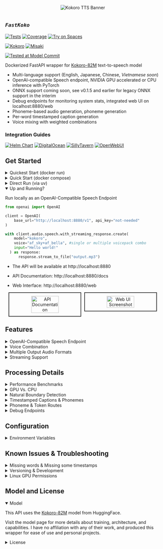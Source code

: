 <p align="center">
  <img src="githubbanner.png" alt="Kokoro TTS Banner">
</p>

# <sub><sub>_`FastKoko`_ </sub></sub>
[![Tests](https://img.shields.io/badge/tests-69-darkgreen)]()
[![Coverage](https://img.shields.io/badge/coverage-54%25-tan)]()
[![Try on Spaces](https://img.shields.io/badge/%F0%9F%A4%97%20Try%20on-Spaces-blue)](https://huggingface.co/spaces/Remsky/Kokoro-TTS-Zero)

[![Kokoro](https://img.shields.io/badge/kokoro-0.9.2-BB5420)](https://github.com/hexgrad/kokoro)
[![Misaki](https://img.shields.io/badge/misaki-0.9.3-B8860B)](https://github.com/hexgrad/misaki)

[![Tested at Model Commit](https://img.shields.io/badge/last--tested--model--commit-1.0::9901c2b-blue)](https://huggingface.co/hexgrad/Kokoro-82M/commit/9901c2b79161b6e898b7ea857ae5298f47b8b0d6)

Dockerized FastAPI wrapper for [Kokoro-82M](https://huggingface.co/hexgrad/Kokoro-82M) text-to-speech model
- Multi-language support (English, Japanese, Chinese, _Vietnamese soon_)
- OpenAI-compatible Speech endpoint, NVIDIA GPU accelerated or CPU inference with PyTorch 
- ONNX support coming soon, see v0.1.5 and earlier for legacy ONNX support in the interim
- Debug endpoints for monitoring system stats, integrated web UI on localhost:8880/web
- Phoneme-based audio generation, phoneme generation
- Per-word timestamped caption generation
- Voice mixing with weighted combinations

### Integration Guides
 [![Helm Chart](https://img.shields.io/badge/Helm%20Chart-black?style=flat&logo=helm&logoColor=white)](https://github.com/remsky/Kokoro-FastAPI/wiki/Setup-Kubernetes) [![DigitalOcean](https://img.shields.io/badge/DigitalOcean-black?style=flat&logo=digitalocean&logoColor=white)](https://github.com/remsky/Kokoro-FastAPI/wiki/Integrations-DigitalOcean) [![SillyTavern](https://img.shields.io/badge/SillyTavern-black?style=flat&color=red)](https://github.com/remsky/Kokoro-FastAPI/wiki/Integrations-SillyTavern)
[![OpenWebUI](https://img.shields.io/badge/OpenWebUI-black?style=flat&color=white)](https://github.com/remsky/Kokoro-FastAPI/wiki/Integrations-OpenWebUi)
## Get Started

<details>
<summary>Quickest Start (docker run)</summary>


Pre built images are available to run, with arm/multi-arch support, and baked in models
Refer to the core/config.py file for a full list of variables which can be managed via the environment

```bash
# the `latest` tag can be used, though it may have some unexpected bonus features which impact stability.
 Named versions should be pinned for your regular usage.
 Feedback/testing is always welcome

docker run -p 8880:8880 ghcr.io/remsky/kokoro-fastapi-cpu:latest # CPU, or:
docker run --gpus all -p 8880:8880 ghcr.io/remsky/kokoro-fastapi-gpu:latest  #NVIDIA GPU
```


</details>

<details>

<summary>Quick Start (docker compose) </summary>

1. Install prerequisites, and start the service using Docker Compose (Full setup including UI):
   - Install [Docker](https://www.docker.com/products/docker-desktop/)
   - Clone the repository:
        ```bash
        git clone https://github.com/remsky/Kokoro-FastAPI.git
        cd Kokoro-FastAPI

        cd docker/gpu  # For GPU support
        # or cd docker/cpu  # For CPU support
        docker compose up --build

        # *Note for Apple Silicon (M1/M2) users:
        # The current GPU build relies on CUDA, which is not supported on Apple Silicon.  
        # If you are on an M1/M2/M3 Mac, please use the `docker/cpu` setup.  
        # MPS (Apple's GPU acceleration) support is planned but not yet available.

        # Models will auto-download, but if needed you can manually download:
        python docker/scripts/download_model.py --output api/src/models/v1_0

        # Or run directly via UV:
        ./start-gpu.sh  # For GPU support
        ./start-cpu.sh  # For CPU support
        ```
</details>
<details>
<summary>Direct Run (via uv) </summary>

1. Install prerequisites ():
   - Install [astral-uv](https://docs.astral.sh/uv/)
   - Install [espeak-ng](https://github.com/espeak-ng/espeak-ng) in your system if you want it available as a fallback for unknown words/sounds. The upstream libraries may attempt to handle this, but results have varied.
   - Clone the repository:
        ```bash
        git clone https://github.com/remsky/Kokoro-FastAPI.git
        cd Kokoro-FastAPI
        ```
        
        Run the [model download script](https://github.com/remsky/Kokoro-FastAPI/blob/master/docker/scripts/download_model.py) if you haven't already
     
        Start directly via UV (with hot-reload)
        
        Linux and macOS
        ```bash
        ./start-cpu.sh OR
        ./start-gpu.sh 
        ```

        Windows
        ```powershell
        .\start-cpu.ps1 OR
        .\start-gpu.ps1 
        ```

</details>

<details open>
<summary> Up and Running? </summary>


Run locally as an OpenAI-Compatible Speech Endpoint
    
```python
from openai import OpenAI

client = OpenAI(
    base_url="http://localhost:8880/v1", api_key="not-needed"
)

with client.audio.speech.with_streaming_response.create(
    model="kokoro",
    voice="af_sky+af_bella", #single or multiple voicepack combo
    input="Hello world!"
  ) as response:
      response.stream_to_file("output.mp3")
```
  
- The API will be available at http://localhost:8880
- API Documentation: http://localhost:8880/docs

- Web Interface: http://localhost:8880/web

<div align="center" style="display: flex; justify-content: center; gap: 10px;">
  <img src="assets/docs-screenshot.png" width="42%" alt="API Documentation" style="border: 2px solid #333; padding: 10px;">
  <img src="assets/webui-screenshot.png" width="42%" alt="Web UI Screenshot" style="border: 2px solid #333; padding: 10px;">
</div>

</details>

## Features 

<details>
<summary>OpenAI-Compatible Speech Endpoint</summary>

```python
# Using OpenAI's Python library
from openai import OpenAI
client = OpenAI(base_url="http://localhost:8880/v1", api_key="not-needed")
response = client.audio.speech.create(
    model="kokoro",  
    voice="af_bella+af_sky", # see /api/src/core/openai_mappings.json to customize
    input="Hello world!",
    response_format="mp3"
)

response.stream_to_file("output.mp3")
```
Or Via Requests:
```python
import requests


response = requests.get("http://localhost:8880/v1/audio/voices")
voices = response.json()["voices"]

# Generate audio
response = requests.post(
    "http://localhost:8880/v1/audio/speech",
    json={
        "model": "kokoro",  
        "input": "Hello world!",
        "voice": "af_bella",
        "response_format": "mp3",  # Supported: mp3, wav, opus, flac
        "speed": 1.0
    }
)

# Save audio
with open("output.mp3", "wb") as f:
    f.write(response.content)
```

Quick tests (run from another terminal):
```bash
python examples/assorted_checks/test_openai/test_openai_tts.py # Test OpenAI Compatibility
python examples/assorted_checks/test_voices/test_all_voices.py # Test all available voices
```
</details>

<details>
<summary>Voice Combination</summary>

- Weighted voice combinations using ratios (e.g., "af_bella(2)+af_heart(1)" for 67%/33% mix)
- Ratios are automatically normalized to sum to 100%
- Available through any endpoint by adding weights in parentheses
- Saves generated voicepacks for future use

Combine voices and generate audio:
```python
import requests
response = requests.get("http://localhost:8880/v1/audio/voices")
voices = response.json()["voices"]

# Example 1: Simple voice combination (50%/50% mix)
response = requests.post(
    "http://localhost:8880/v1/audio/speech",
    json={
        "input": "Hello world!",
        "voice": "af_bella+af_sky",  # Equal weights
        "response_format": "mp3"
    }
)

# Example 2: Weighted voice combination (67%/33% mix)
response = requests.post(
    "http://localhost:8880/v1/audio/speech",
    json={
        "input": "Hello world!",
        "voice": "af_bella(2)+af_sky(1)",  # 2:1 ratio = 67%/33%
        "response_format": "mp3"
    }
)

# Example 3: Download combined voice as .pt file
response = requests.post(
    "http://localhost:8880/v1/audio/voices/combine",
    json="af_bella(2)+af_sky(1)"  # 2:1 ratio = 67%/33%
)

# Save the .pt file
with open("combined_voice.pt", "wb") as f:
    f.write(response.content)

# Use the downloaded voice file
response = requests.post(
    "http://localhost:8880/v1/audio/speech",
    json={
        "input": "Hello world!",
        "voice": "combined_voice",  # Use the saved voice file
        "response_format": "mp3"
    }
)

```
<p align="center">
  <img src="assets/voice_analysis.png" width="80%" alt="Voice Analysis Comparison" style="border: 2px solid #333; padding: 10px;">
</p>
</details>

<details>
<summary>Multiple Output Audio Formats</summary>

- mp3
- wav
- opus 
- flac
- m4a
- pcm

<p align="center">
<img src="assets/format_comparison.png" width="80%" alt="Audio Format Comparison" style="border: 2px solid #333; padding: 10px;">
</p>

</details>

<details>
<summary>Streaming Support</summary>

```python
# OpenAI-compatible streaming
from openai import OpenAI
client = OpenAI(
    base_url="http://localhost:8880/v1", api_key="not-needed")

# Stream to file
with client.audio.speech.with_streaming_response.create(
    model="kokoro",
    voice="af_bella",
    input="Hello world!"
) as response:
    response.stream_to_file("output.mp3")

# Stream to speakers (requires PyAudio)
import pyaudio
player = pyaudio.PyAudio().open(
    format=pyaudio.paInt16, 
    channels=1, 
    rate=24000, 
    output=True
)

with client.audio.speech.with_streaming_response.create(
    model="kokoro",
    voice="af_bella",
    response_format="pcm",
    input="Hello world!"
) as response:
    for chunk in response.iter_bytes(chunk_size=1024):
        player.write(chunk)
```

Or via requests:
```python
import requests

response = requests.post(
    "http://localhost:8880/v1/audio/speech",
    json={
        "input": "Hello world!",
        "voice": "af_bella",
        "response_format": "pcm"
    },
    stream=True
)

for chunk in response.iter_content(chunk_size=1024):
    if chunk:
        # Process streaming chunks
        pass
```

<p align="center">
  <img src="assets/gpu_first_token_timeline_openai.png" width="45%" alt="GPU First Token Timeline" style="border: 2px solid #333; padding: 10px; margin-right: 1%;">
  <img src="assets/cpu_first_token_timeline_stream_openai.png" width="45%" alt="CPU First Token Timeline" style="border: 2px solid #333; padding: 10px;">
</p>

Key Streaming Metrics:
- First token latency @ chunksize
    - ~300ms  (GPU) @ 400 
    - ~3500ms (CPU) @ 200 (older i7)
    - ~<1s    (CPU) @ 200 (M3 Pro)
- Adjustable chunking settings for real-time playback 

*Note: Artifacts in intonation can increase with smaller chunks*
</details>

## Processing Details
<details>
<summary>Performance Benchmarks</summary>

Benchmarking was performed on generation via the local API using text lengths up to feature-length books (~1.5 hours output), measuring processing time and realtime factor. Tests were run on: 
- Windows 11 Home w/ WSL2 
- NVIDIA 4060Ti 16gb GPU @ CUDA 12.1
- 11th Gen i7-11700 @ 2.5GHz
- 64gb RAM
- WAV native output
- H.G. Wells - The Time Machine (full text)

<p align="center">
  <img src="assets/gpu_processing_time.png" width="45%" alt="Processing Time" style="border: 2px solid #333; padding: 10px; margin-right: 1%;">
  <img src="assets/gpu_realtime_factor.png" width="45%" alt="Realtime Factor" style="border: 2px solid #333; padding: 10px;">
</p>

Key Performance Metrics:
- Realtime Speed: Ranges between 35x-100x (generation time to output audio length)
- Average Processing Rate: 137.67 tokens/second (cl100k_base)
</details>
<details>
<summary>GPU Vs. CPU</summary>

```bash
# GPU: Requires NVIDIA GPU with CUDA 12.8 support (~35x-100x realtime speed)
cd docker/gpu
docker compose up --build

# CPU: PyTorch CPU inference
cd docker/cpu
docker compose up --build

```
*Note: Overall speed may have reduced somewhat with the structural changes to accommodate streaming. Looking into it* 
</details>

<details>
<summary>Natural Boundary Detection</summary>

- Automatically splits and stitches at sentence boundaries 
- Helps to reduce artifacts and allow long form processing as the base model is only currently configured for approximately 30s output

The model is capable of processing up to a 510 phonemized token chunk at a time, however, this can often lead to 'rushed' speech or other artifacts. An additional layer of chunking is applied in the server, that creates flexible chunks with a `TARGET_MIN_TOKENS` , `TARGET_MAX_TOKENS`, and `ABSOLUTE_MAX_TOKENS` which are configurable via environment variables, and set to 175, 250, 450 by default

</details>

<details>
<summary>Timestamped Captions & Phonemes</summary>

Generate audio with word-level timestamps without streaming:
```python
import requests
import base64
import json

response = requests.post(
    "http://localhost:8880/dev/captioned_speech",
    json={
        "model": "kokoro",
        "input": "Hello world!",
        "voice": "af_bella",
        "speed": 1.0,
        "response_format": "mp3",
        "stream": False,
    },
    stream=False
)

with open("output.mp3","wb") as f:

    audio_json=json.loads(response.content)
    
    # Decode base 64 stream to bytes
    chunk_audio=base64.b64decode(audio_json["audio"].encode("utf-8"))
    
    # Process streaming chunks
    f.write(chunk_audio)
    
    # Print word level timestamps
    print(audio_json["timestamps"])
```

Generate audio with word-level timestamps with streaming:
```python
import requests
import base64
import json

response = requests.post(
    "http://localhost:8880/dev/captioned_speech",
    json={
        "model": "kokoro",
        "input": "Hello world!",
        "voice": "af_bella",
        "speed": 1.0,
        "response_format": "mp3",
        "stream": True,
    },
    stream=True
)

f=open("output.mp3","wb")
for chunk in response.iter_lines(decode_unicode=True):
    if chunk:
        chunk_json=json.loads(chunk)
        
        # Decode base 64 stream to bytes
        chunk_audio=base64.b64decode(chunk_json["audio"].encode("utf-8"))
        
        # Process streaming chunks
        f.write(chunk_audio)
        
        # Print word level timestamps
        print(chunk_json["timestamps"])
```
</details>

<details>
<summary>Phoneme & Token Routes</summary>

Convert text to phonemes and/or generate audio directly from phonemes:
```python
import requests

def get_phonemes(text: str, language: str = "a"):
    """Get phonemes and tokens for input text"""
    response = requests.post(
        "http://localhost:8880/dev/phonemize",
        json={"text": text, "language": language}  # "a" for American English
    )
    response.raise_for_status()
    result = response.json()
    return result["phonemes"], result["tokens"]

def generate_audio_from_phonemes(phonemes: str, voice: str = "af_bella"):
    """Generate audio from phonemes"""
    response = requests.post(
        "http://localhost:8880/dev/generate_from_phonemes",
        json={"phonemes": phonemes, "voice": voice},
        headers={"Accept": "audio/wav"}
    )
    if response.status_code != 200:
        print(f"Error: {response.text}")
        return None
    return response.content

# Example usage
text = "Hello world!"
try:
    # Convert text to phonemes
    phonemes, tokens = get_phonemes(text)
    print(f"Phonemes: {phonemes}")  # e.g. ðɪs ɪz ˈoʊnli ɐ tˈɛst
    print(f"Tokens: {tokens}")      # Token IDs including start/end tokens

    # Generate and save audio
    if audio_bytes := generate_audio_from_phonemes(phonemes):
        with open("speech.wav", "wb") as f:
            f.write(audio_bytes)
        print(f"Generated {len(audio_bytes)} bytes of audio")
except Exception as e:
    print(f"Error: {e}")
```

See `examples/phoneme_examples/generate_phonemes.py` for a sample script.
</details>

<details>
<summary>Debug Endpoints</summary>

Monitor system state and resource usage with these endpoints:

- `/debug/threads` - Get thread information and stack traces
- `/debug/storage` - Monitor temp file and output directory usage
- `/debug/system` - Get system information (CPU, memory, GPU)
- `/debug/session_pools` - View ONNX session and CUDA stream status

Useful for debugging resource exhaustion or performance issues.
</details>

## Configuration

<details>
<summary>Environment Variables</summary>

The API can be configured using environment variables. Create a `.env` file in your project root or set these variables in your environment:

### Security Settings

```env
# Hide the server header from HTTP responses (default: true)
HIDE_SERVER_HEADER=true

# Optional Bearer token for API authentication
# If set, all API requests must include "Authorization: Bearer <token>" header
# Leave empty or unset to disable authentication (default: disabled)
API_BEARER_TOKEN=your-secret-token-here
```

**When to use authentication:**
- Production deployments
- Public-facing APIs
- Multi-tenant environments

### API Documentation

```env
# Enable OpenAPI documentation endpoints (/docs, /redoc, /openapi.json)
# Set to false to disable API documentation (default: true)
ENABLE_OPENAPI_DOCS=true
```

**Affects:**
- `/docs` - Swagger UI
- `/redoc` - ReDoc documentation
- `/openapi.json` - OpenAPI schema

**When to disable:**
- Production environments where you don't want to expose API structure
- Internal APIs that don't need public documentation
- Security-focused deployments

### URL Configuration

```env
# Optional URL prefix for all API routes (e.g., "/api" or "/v2")
# Leave empty for no prefix (default: empty)
API_URL_PREFIX=

# Base URL for generating full download links (e.g., "http://localhost:8880" or "https://yourdomain.com")
# If not set, will be constructed from HOST and PORT (default: http://localhost:8880)
SERVER_BASE_URL=
```

**Use cases:**
- API versioning (e.g., `/api/v1` or `/api/v2`)
- Reverse proxy setups
- Custom domain configurations
- Multi-tenant deployments

### Web Player

```env
# Enable the web-based TTS player interface (default: true)
ENABLE_WEB_PLAYER=true
```

**When to disable:**
- API-only deployments
- When you have a separate frontend
- Reduce attack surface in production

### Common Configuration Examples

**Development:**
```env
ENABLE_OPENAPI_DOCS=true
ENABLE_WEB_PLAYER=true
API_BEARER_TOKEN=
HIDE_SERVER_HEADER=true
```

**Production (Locked Down):**
```env
ENABLE_OPENAPI_DOCS=false
ENABLE_WEB_PLAYER=false
API_BEARER_TOKEN=your-secret-token
HIDE_SERVER_HEADER=true
```

**Production (Public API with Docs):**
```env
ENABLE_OPENAPI_DOCS=true
ENABLE_WEB_PLAYER=false
API_BEARER_TOKEN=your-secret-token
HIDE_SERVER_HEADER=true
```

### API Responses for Disabled Features

When features are disabled, the API returns clear error messages:

**OpenAPI Docs Disabled:**
```bash
$ curl http://localhost:8880/docs
{
    "error": "not_found",
    "message": "API documentation is disabled",
    "type": "feature_disabled"
}
```

**Web Player Disabled:**
```bash
$ curl http://localhost:8880/web/
{
    "error": "not_found",
    "message": "Web player is disabled",
    "type": "feature_disabled"
}
```

### Additional Configuration

#### Redis-Based Temp File Management (Optional)

For production deployments or distributed systems, you can use Redis to manage temporary audio files with automatic TTL-based cleanup:

```bash
# Redis connection (leave empty to use filesystem-based cleanup)
REDIS_HOST=localhost
REDIS_PORT=6379

# Optional: Redis ACL authentication
# REDIS_USERNAME=default
# REDIS_PASSWORD=your-redis-password

# Temp file TTL (time to live) - files expire after this duration
TEMP_FILE_TTL_SECONDS=3600  # 1 hour default

# How often Redis checks for expired files
TEMP_REDIS_CLEANUP_INTERVAL_SECONDS=60  # 1 minute default

# Max files to cleanup per batch
TEMP_CLEANER_BATCH_SIZE=100

# Enable filesystem cleanup as fallback (disable when using Redis)
ENABLE_TEMP_FILE_SYSTEM=false
```

**Benefits of Redis-based cleanup:**
- Distributed: Works across multiple app instances
- Reliable: Atomic cleanup operations prevent race conditions
- Efficient: TTL-based expiration, no filesystem scans needed
- Fallback: Automatically uses filesystem cleanup if Redis unavailable

**How it works:**
1. When audio files are created, they're registered in Redis with an expiry timestamp
2. Background task periodically checks for expired files and deletes them
3. When downloads start, files are removed from Redis tracking
4. If Redis is not configured, falls back to filesystem-based cleanup

For a complete list of environment variables, see the `.env.example` file or `api/src/core/config.py`.

</details>

## Known Issues & Troubleshooting

<details>
<summary>Missing words & Missing some timestamps</summary>

The api will automaticly do text normalization on input text which may incorrectly remove or change some phrases. This can be disabled by adding `"normalization_options":{"normalize": false}` to your request json:
```python
import requests

response = requests.post(
    "http://localhost:8880/v1/audio/speech",
    json={
        "input": "Hello world!",
        "voice": "af_heart",
        "response_format": "pcm",
        "normalization_options":
        {
            "normalize": False
        }
    },
    stream=True
)

for chunk in response.iter_content(chunk_size=1024):
    if chunk:
        # Process streaming chunks
        pass
```
  
</details>

<details>
<summary>Versioning & Development</summary>

**Branching Strategy:**
*   **`release` branch:** Contains the latest stable build, recommended for production use. Docker images tagged with specific versions (e.g., `v0.3.0`) are built from this branch.
*   **`master` branch:** Used for active development. It may contain experimental features, ongoing changes, or fixes not yet in a stable release. Use this branch if you want the absolute latest code, but be aware it might be less stable. The `latest` Docker tag often points to builds from this branch.

Note: This is a *development* focused project at its core. 

If you run into trouble, you may have to roll back a version on the release tags if something comes up, or build up from source and/or troubleshoot + submit a PR.

Free and open source is a community effort, and there's only really so many hours in a day. If you'd like to support the work, feel free to open a PR, buy me a coffee, or report any bugs/features/etc you find during use.

  <a href="https://www.buymeacoffee.com/remsky" target="_blank">
    <img 
      src="https://cdn.buymeacoffee.com/buttons/v2/default-violet.png" 
      alt="Buy Me A Coffee" 
      style="height: 30px !important;width: 110px !important;"
    >
  </a>

  
</details>

<details>
<summary>Linux GPU Permissions</summary>

Some Linux users may encounter GPU permission issues when running as non-root. 
Can't guarantee anything, but here are some common solutions, consider your security requirements carefully

### Option 1: Container Groups (Likely the best option)
```yaml
services:
  kokoro-tts:
    # ... existing config ...
    group_add:
      - "video"
      - "render"
```

### Option 2: Host System Groups
```yaml
services:
  kokoro-tts:
    # ... existing config ...
    user: "${UID}:${GID}"
    group_add:
      - "video"
```
Note: May require adding host user to groups: `sudo usermod -aG docker,video $USER` and system restart.

### Option 3: Device Permissions (Use with caution)
```yaml
services:
  kokoro-tts:
    # ... existing config ...
    devices:
      - /dev/nvidia0:/dev/nvidia0
      - /dev/nvidiactl:/dev/nvidiactl
      - /dev/nvidia-uvm:/dev/nvidia-uvm
```
⚠️ Warning: Reduces system security. Use only in development environments.

Prerequisites: NVIDIA GPU, drivers, and container toolkit must be properly configured.

Visit [NVIDIA Container Toolkit installation](https://docs.nvidia.com/datacenter/cloud-native/container-toolkit/latest/install-guide.html) for more detailed information

</details>

## Model and License

<details open>
<summary>Model</summary>

This API uses the [Kokoro-82M](https://huggingface.co/hexgrad/Kokoro-82M) model from HuggingFace. 

Visit the model page for more details about training, architecture, and capabilities. I have no affiliation with any of their work, and produced this wrapper for ease of use and personal projects.
</details>
<details>
<summary>License</summary>
This project is licensed under the Apache License 2.0 - see below for details:

- The Kokoro model weights are licensed under Apache 2.0 (see [model page](https://huggingface.co/hexgrad/Kokoro-82M))
- The FastAPI wrapper code in this repository is licensed under Apache 2.0 to match
- The inference code adapted from StyleTTS2 is MIT licensed

The full Apache 2.0 license text can be found at: https://www.apache.org/licenses/LICENSE-2.0
</details>
